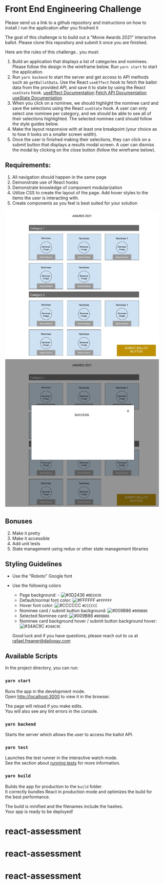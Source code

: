 # Front End Engineering Challenge

Please send us a link to a github repository and instructions on how to install / run the application after you finsihed it

The goal of this challenge is to build out a "Movie Awards 2021" interactive ballot. Please clone this repository and submit it once you are finished.

Here are the rules of this challenge.. you must:

1.  Build an application that displays a list of categories and nominees. Please follow the design in the wireframe below. Run `yarn start` to start the application.
2.  Run `yarn backend` to start the server and get access to API methods such as `getBallotData`. Use the React `useEffect` hook to fetch the ballot data from the provided API, and save it to state by using the React `useState` hook.
    [useEffect Documentation](https://reactjs.org/docs/hooks-effect.html)
    [Fetch API Documentation](https://developer.mozilla.org/en-US/docs/Web/API/Fetch_API/Using_Fetch)
    [useState Documentation](https://reactjs.org/docs/hooks-state.html)
3.  When you click on a nominee, we should highlight the nominee card and save the selections using the React `useState` hook. A user can only select one nominee per category, and we should be able to see all of their selections highlighted. The selected nominee card should follow the style guides below.
4.  Make the layout responsive with at least one breakpoint (your choice as to how it looks on a smaller screen width).
5.  Once the user is finished making their selections, they can click on a submit button that displays a results modal screen. A user can dismiss the modal by clicking on the close button (follow the wireframe below).

## Requirements:

1.  All navigation should happen in the same page
2.  Demonstrate use of React hooks
3.  Demonstrate knowledge of component modularization
4.  Utilize CSS to create the layout of the page. Add hover styles to the items the user is interacting with.
5.  Create components as you feel is best suited for your solution

![Ballot Wireframe](src/take-home-wire.jpg?raw=true "Ballot Wireframe")
![Ballot Success Modal Wireframe](src/take-home-success.jpg?raw=true "Ballot Success Modal Wireframe")

## Bonuses

2. Make it pretty
3. Make it accessible
4. Add unit tests
5. State management using redux or other state management libraries

## Styling Guidelines

- Use the "Roboto" Google font
- Use the following colors

  - Page background: - ![#0D2436](https://via.placeholder.com/15/0D2436/000000?text=+) `#0D2436`
  - Default/normal font color: ![#FFFFFF](https://via.placeholder.com/15/FFFFFF/000000?text=+) `#FFFFFF`
  - Hover font color: ![#CCCCCC](https://via.placeholder.com/15/CCCCCC/000000?text=+) `#CCCCCC`
  - Nominee card / submit button background: ![#009B86](https://via.placeholder.com/15/009B86/000000?text=+) `#009B86`
  - Selected Nominee card: ![#009B86](https://via.placeholder.com/15/009B86/000000?text=+) `#009B86`
  - Nominee card background hover / submit button background hover: ![#34AC9C](https://via.placeholder.com/15/#34AC9C/000000?text=+) `#34AC9C`

  Good luck and if you have questions, please reach out to us at rafael.freaner@dailypay.com

## Available Scripts

In the project directory, you can run:

### `yarn start`

Runs the app in the development mode.\
Open [http://localhost:3000](http://localhost:3000) to view it in the browser.

The page will reload if you make edits.\
You will also see any lint errors in the console.

### `yarn backend`

Starts the server which allows the user to access the ballot API.

### `yarn test`

Launches the test runner in the interactive watch mode.\
See the section about [running tests](https://facebook.github.io/create-react-app/docs/running-tests) for more information.

### `yarn build`

Builds the app for production to the `build` folder.\
It correctly bundles React in production mode and optimizes the build for the best performance.

The build is minified and the filenames include the hashes.\
Your app is ready to be deployed!
# react-assessment
# react-assessment
# react-assessment
